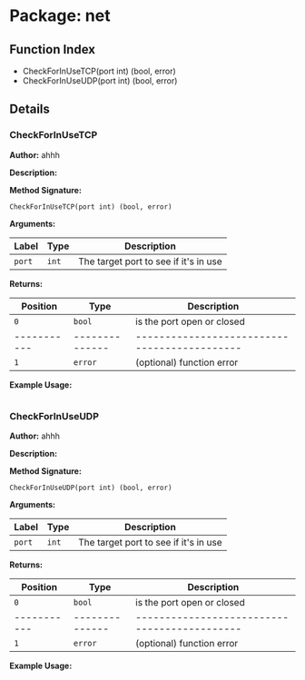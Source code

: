 # Package: net

## Function Index

- CheckForInUseTCP(port int) (bool, error)
- CheckForInUseUDP(port int) (bool, error)

## Details

### CheckForInUseTCP

**Author:** ahhh

**Description:** 

**Method Signature:**

```
CheckForInUseTCP(port int) (bool, error)
```

**Arguments:**

| Label     | Type         | Description                                |
|-----------|--------------|--------------------------------------------|
| `port`    | `int`        | The target port to see if it's in use      |

**Returns:**

| Position  | Type         | Description                                |
|-----------|--------------|--------------------------------------------|
| `0`       | `bool`       | is the port open or closed                 |
|-----------|--------------|--------------------------------------------|
| `1`       | `error`      | (optional) function error                  |

**Example Usage:**

```

```

### CheckForInUseUDP

**Author:** ahhh

**Description:** 

**Method Signature:**

```
CheckForInUseUDP(port int) (bool, error)
```

**Arguments:**

| Label     | Type         | Description                                |
|-----------|--------------|--------------------------------------------|
| `port`    | `int`        | The target port to see if it's in use      |

**Returns:**

| Position  | Type         | Description                                |
|-----------|--------------|--------------------------------------------|
| `0`       | `bool`       | is the port open or closed                 |
|-----------|--------------|--------------------------------------------|
| `1`       | `error`      | (optional) function error                  |

**Example Usage:**

```

```